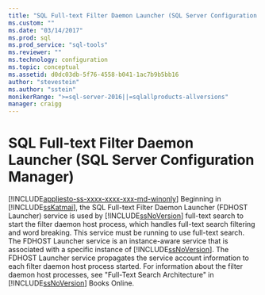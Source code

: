 ```yaml
---
title: "SQL Full-text Filter Daemon Launcher (SQL Server Configuration Manager) | Microsoft Docs"
ms.custom: ""
ms.date: "03/14/2017"
ms.prod: sql
ms.prod_service: "sql-tools"
ms.reviewer: ""
ms.technology: configuration
ms.topic: conceptual
ms.assetid: d0dc03db-5f76-4558-b041-1ac7b9b5bb16
author: "stevestein"
ms.author: "sstein"
monikerRange: ">=sql-server-2016||=sqlallproducts-allversions"
manager: craigg
---
```

# SQL Full-text Filter Daemon Launcher (SQL Server Configuration Manager)
[!INCLUDE[appliesto-ss-xxxx-xxxx-xxx-md-winonly](../../includes/appliesto-ss-xxxx-xxxx-xxx-md-winonly.md)]
  Beginning in [!INCLUDE[ssKatmai](../../includes/sskatmai-md.md)], the SQL Full-text Filter Daemon Launcher (FDHOST Launcher) service is used by [!INCLUDE[ssNoVersion](../../includes/ssnoversion-md.md)] full-text search to start the filter daemon host process, which handles full-text search filtering and word breaking. This service must be running to use full-text search. The FDHOST Launcher service is an instance-aware service that is associated with a specific instance of [!INCLUDE[ssNoVersion](../../includes/ssnoversion-md.md)]. The FDHOST Launcher service propagates the service account information to each filter daemon host process started. For information about the filter daemon host processes, see "Full-Text Search Architecture" in [!INCLUDE[ssNoVersion](../../includes/ssnoversion-md.md)] Books Online.  
  
  
